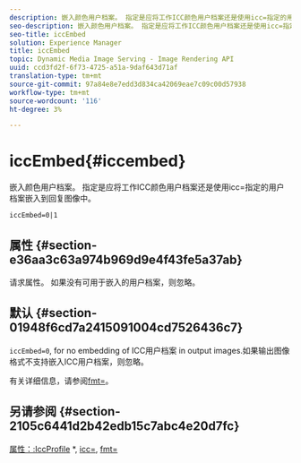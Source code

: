 ```yaml
---
description: 嵌入颜色用户档案。 指定是应将工作ICC颜色用户档案还是使用icc=指定的用户档案嵌入到回复图像中。
seo-description: 嵌入颜色用户档案。 指定是应将工作ICC颜色用户档案还是使用icc=指定的用户档案嵌入到回复图像中。
seo-title: iccEmbed
solution: Experience Manager
title: iccEmbed
topic: Dynamic Media Image Serving - Image Rendering API
uuid: ccd3fd2f-6f73-4725-a51a-9daf643d71af
translation-type: tm+mt
source-git-commit: 97a84e8e7edd3d834ca42069eae7c09c00d57938
workflow-type: tm+mt
source-wordcount: '116'
ht-degree: 3%

---
```



# iccEmbed{#iccembed}

嵌入颜色用户档案。 指定是应将工作ICC颜色用户档案还是使用icc=指定的用户档案嵌入到回复图像中。

`iccEmbed=0|1`

## 属性 {#section-e36aa3c63a974b969d9e4f43fe5a37ab}

请求属性。 如果没有可用于嵌入的用户档案，则忽略。

## 默认 {#section-01948f6cd7a2415091004cd7526436c7}

`iccEmbed=0`, for no embedding of ICC用户档案 in output images.如果输出图像格式不支持嵌入ICC用户档案，则忽略。

有关详细信息，请参阅[fmt=](../../../../../is-api/http-ref/image-serving-api-ref/c-http-protocol-reference/c-command-reference/r-is-http-fmt.md#reference-cdf10043423b45ba9fe15157fb3ae37a)。

## 另请参阅 {#section-2105c6441d2b42edb15c7abc4e20d7fc}

[属性：:IccProfile](../../../../../is-api/image-catalog/image-serving-api-ref/c-image-catalog-reference/c-icc-profile-map-reference/c-icc-profile-map-reference.md#concept-57b9148ce55249cd825cb7ee19ed057c) *,  [icc=](../../../../../is-api/http-ref/image-serving-api-ref/c-http-protocol-reference/c-command-reference/r-icc.md#reference-182b5679e21e4df3b4d330535a5a7517),  [fmt=](../../../../../is-api/http-ref/image-serving-api-ref/c-http-protocol-reference/c-command-reference/r-is-http-fmt.md#reference-cdf10043423b45ba9fe15157fb3ae37a)
